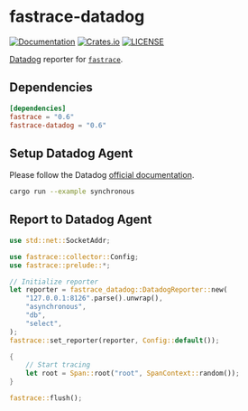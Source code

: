 # fastrace-datadog

[![Documentation](https://docs.rs/fastrace-datadog/badge.svg)](https://docs.rs/fastrace-datadog/)
[![Crates.io](https://img.shields.io/crates/v/fastrace-datadog.svg)](https://crates.io/crates/fastrace-datadog)
[![LICENSE](https://img.shields.io/github/license/fastracelabs/fastrace.svg)](https://github.com/fastracelabs/fastrace/blob/main/LICENSE)

[Datadog](https://docs.datadoghq.com/tracing/) reporter for [`fastrace`](https://crates.io/crates/fastrace).

## Dependencies

```toml
[dependencies]
fastrace = "0.6"
fastrace-datadog = "0.6"
```

## Setup Datadog Agent

Please follow the Datadog [official documentation](https://docs.datadoghq.com/getting_started/tracing/#datadog-agent).

```sh
cargo run --example synchronous
```

## Report to Datadog Agent

```rust
use std::net::SocketAddr;

use fastrace::collector::Config;
use fastrace::prelude::*;

// Initialize reporter
let reporter = fastrace_datadog::DatadogReporter::new(
    "127.0.0.1:8126".parse().unwrap(),
    "asynchronous",
    "db",
    "select",
);
fastrace::set_reporter(reporter, Config::default());

{
    // Start tracing
    let root = Span::root("root", SpanContext::random());
}

fastrace::flush();
```
